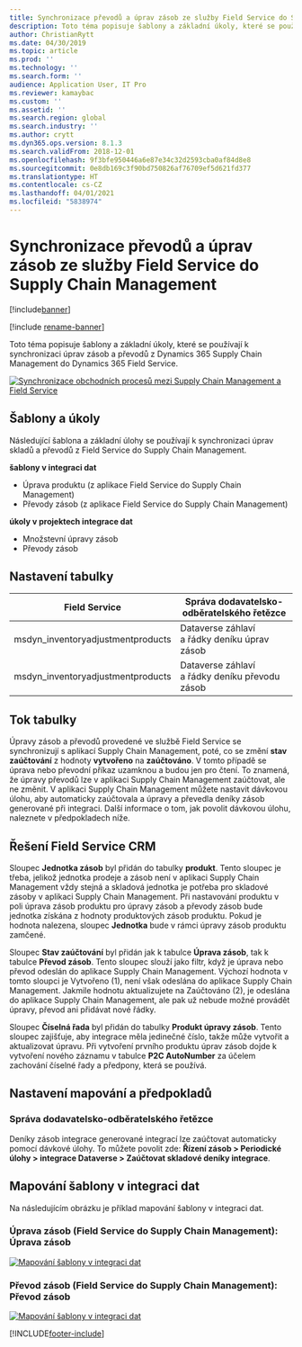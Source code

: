 ```yaml
---
title: Synchronizace převodů a úprav zásob ze služby Field Service do Supply Chain Management
description: Toto téma popisuje šablony a základní úkoly, které se používají k synchronizaci úprav zásob a převodů z Dynamics 365 Supply Chain Management do Dynamics 365 Field Service.
author: ChristianRytt
ms.date: 04/30/2019
ms.topic: article
ms.prod: ''
ms.technology: ''
ms.search.form: ''
audience: Application User, IT Pro
ms.reviewer: kamaybac
ms.custom: ''
ms.assetid: ''
ms.search.region: global
ms.search.industry: ''
ms.author: crytt
ms.dyn365.ops.version: 8.1.3
ms.search.validFrom: 2018-12-01
ms.openlocfilehash: 9f3bfe950446a6e87e34c32d2593cba0af84d8e8
ms.sourcegitcommit: 0e8db169c3f90bd750826af76709ef5d621fd377
ms.translationtype: HT
ms.contentlocale: cs-CZ
ms.lasthandoff: 04/01/2021
ms.locfileid: "5838974"
---
```

# <a name="synchronize-inventory-transfers-and-adjustments-from-field-service-to-supply-chain-management"></a>Synchronizace převodů a úprav zásob ze služby Field Service do Supply Chain Management

[!include[banner](../includes/banner.md)]

[!include [rename-banner](~/includes/cc-data-platform-banner.md)]

Toto téma popisuje šablony a základní úkoly, které se používají k synchronizaci úprav zásob a převodů z Dynamics 365 Supply Chain Management do Dynamics 365 Field Service.

[![Synchronizace obchodních procesů mezi Supply Chain Management a Field Service](./media/FSTransAdjOW.png)](./media/FSTransAdjOW.png)

## <a name="templates-and-tasks"></a>Šablony a úkoly
Následující šablona a základní úlohy se používají k synchronizaci úprav skladů a převodů z Field Service do Supply Chain Management.

**šablony v integraci dat**
- Úprava produktu (z aplikace Field Service do Supply Chain Management)
- Převody zásob (z aplikace Field Service do Supply Chain Management)

**úkoly v projektech integrace dat**
- Množstevní úpravy zásob
- Převody zásob

## <a name="table-set"></a>Nastavení tabulky
| Field Service                     | Správa dodavatelsko-odběratelského řetězce                          |
|-----------------------------------|----------------------------------------------------|
| msdyn_inventoryadjustmentproducts | Dataverse záhlaví a řádky deníku úprav zásob |
| msdyn_inventoryadjustmentproducts | Dataverse záhlaví a řádky deníku převodu zásob   |

## <a name="table-flow"></a>Tok tabulky
Úpravy zásob a převodů provedené ve službě Field Service se synchronizují s aplikací Supply Chain Management, poté, co se změní **stav zaúčtování** z hodnoty **vytvořeno** na **zaúčtováno**. V tomto případě se úprava nebo převodní příkaz uzamknou a budou jen pro čtení. To znamená, že úpravy převodů lze v aplikaci Supply Chain Management zaúčtovat, ale ne změnit. V aplikaci Supply Chain Management můžete nastavit dávkovou úlohu, aby automaticky zaúčtovala a úpravy a převedla deníky zásob generované při integraci. Další informace o tom, jak povolit dávkovou úlohu, naleznete v předpokladech níže.

## <a name="field-service-crm-solution"></a>Řešení Field Service CRM 
Sloupec **Jednotka zásob** byl přidán do tabulky **produkt**. Tento sloupec je třeba, jelikož jednotka prodeje a zásob není v aplikaci Supply Chain Management vždy stejná a skladová jednotka je potřeba pro skladové zásoby v aplikaci Supply Chain Management.
Při nastavování produktu v poli úprava zásob produktu pro úpravy zásob a převody zásob bude jednotka získána z hodnoty produktových zásob produktu. Pokud je hodnota nalezena, sloupec **Jednotka** bude v rámci úpravy zásob produktu zamčené.

Sloupec **Stav zaúčtování** byl přidán jak k tabulce **Úprava zásob**, tak k tabulce **Převod zásob**. Tento sloupec slouží jako filtr, když je úprava nebo převod odeslán do aplikace Supply Chain Management. Výchozí hodnota v tomto sloupci je Vytvořeno (1), není však odeslána do aplikace Supply Chain Management. Jakmile hodnotu aktualizujete na Zaúčtováno (2), je odeslána do aplikace Supply Chain Management, ale pak už nebude možné provádět úpravy, převod ani přidávat nové řádky.

Sloupec **Číselná řada** byl přidán do tabulky **Produkt úpravy zásob**. Tento sloupec zajišťuje, aby integrace měla jedinečné číslo, takže může vytvořit a aktualizovat úpravu. Při vytvoření prvního produktu úprav zásob dojde k vytvoření nového záznamu v tabulce **P2C AutoNumber** za účelem zachování číselné řady a předpony, která se používá.

## <a name="prerequisites-and-mapping-setup"></a>Nastavení mapování a předpokladů

### <a name="supply-chain-management"></a>Správa dodavatelsko-odběratelského řetězce
Deníky zásob integrace generované integrací lze zaúčtovat automaticky pomocí dávkové úlohy. To můžete povolit zde: **Řízení zásob > Periodické úlohy > integrace Dataverse > Zaúčtovat skladové deníky integrace**.

## <a name="template-mapping-in-data-integration"></a>Mapování šablony v integraci dat

Na následujícím obrázku je příklad mapování šablony v integraci dat.

### <a name="inventory-adjustment-field-service-to-supply-chain-management-inventory-adjustment"></a>Úprava zásob (Field Service do Supply Chain Management): Úprava zásob

[![Mapování šablony v integraci dat](./media/FSAdj1.png)](./media/FSAdj1.png)


### <a name="inventory-transfer-field-service-to-supply-chain-management-inventory-transfer"></a>Převod zásob (Field Service do Supply Chain Management): Převod zásob

[![Mapování šablony v integraci dat](./media/FSTrans1.png)](./media/FSTrans1.png)


[!INCLUDE[footer-include](../../includes/footer-banner.md)]